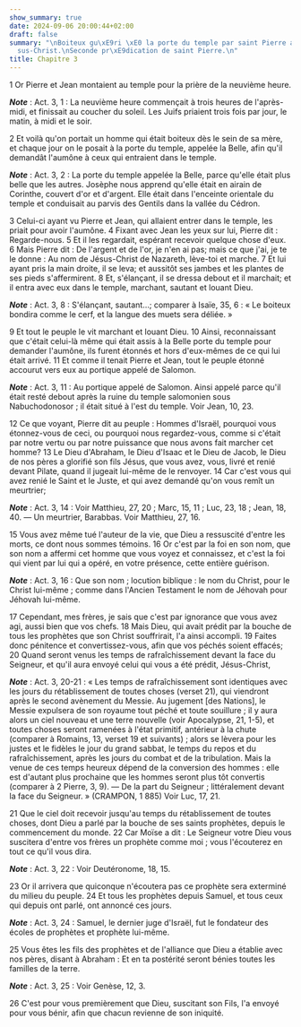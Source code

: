 ```yaml
---
show_summary: true
date: 2024-09-06 20:00:44+02:00
draft: false
summary: "\nBoiteux gu\xE9ri \xE0 la porte du temple par saint Pierre au nom de J\xE9\
  sus-Christ.\nSeconde pr\xE9dication de saint Pierre.\n"
title: Chapitre 3
---
```





1 Or Pierre et Jean montaient au temple pour la prière de la neuvième heure.

***Note*** :  Act. 3, 1 : La neuvième heure commençait à trois heures de l'après-midi, et finissait au coucher du soleil. Les Juifs priaient trois fois par jour, le matin, à midi et le soir.

2 Et voilà qu'on portait un homme qui était boiteux dès le sein de sa mère, et chaque jour on le posait à la porte du temple, appelée la Belle, afin qu'il demandât l'aumône à ceux qui entraient dans le temple.

***Note*** :  Act. 3, 2 : La porte du temple appelée la Belle, parce qu'elle était plus belle que les autres. Josèphe nous apprend qu'elle était en airain de Corinthe, couvert d'or et d'argent. Elle était dans l'enceinte orientale du temple et conduisait au parvis des Gentils dans la vallée du Cédron.

3 Celui-ci ayant vu Pierre et Jean, qui allaient entrer dans le temple, les priait pour avoir l'aumône. 4 Fixant avec Jean les yeux sur lui, Pierre dit : Regarde-nous. 5 Et il les regardait, espérant recevoir quelque chose d'eux. 6 Mais Pierre dit : De l'argent et de l'or, je n'en ai pas; mais ce que j'ai, je te le donne : Au nom de Jésus-Christ de Nazareth, lève-toi et marche. 7 Et lui ayant pris la main droite, il se leva; et aussitôt ses jambes et les plantes de ses pieds s'affermirent. 8 Et, s'élançant, il se dressa debout et il marchait; et il entra avec eux dans le temple, marchant, sautant et louant Dieu.

***Note*** :  Act. 3, 8 : S'élançant, sautant…; comparer à Isaïe, 35, 6 : « Le boiteux bondira comme le cerf, et la langue des muets sera déliée. »

9 Et tout le peuple le vit marchant et louant Dieu. 10 Ainsi, reconnaissant que c'était celui-là même qui était assis à la Belle porte du temple pour demander l'aumône, ils furent étonnés et hors d'eux-mêmes de ce qui lui était arrivé. 11 Et comme il tenait Pierre et Jean, tout le peuple étonné accourut vers eux au portique appelé de Salomon.

***Note*** :  Act. 3, 11 : Au portique appelé de Salomon. Ainsi appelé parce qu'il était resté debout après la ruine du temple salomonien sous Nabuchodonosor ; il était situé à l'est du temple. Voir Jean, 10, 23.


12 Ce que voyant, Pierre dit au peuple : Hommes d'Israël, pourquoi vous étonnez-vous de ceci, ou pourquoi nous regardez-vous, comme si c'était par notre vertu ou par notre puissance que nous avons fait marcher cet homme? 13 Le Dieu d'Abraham, le Dieu d'Isaac et le Dieu de Jacob, le Dieu de nos pères a glorifié son fils Jésus, que vous avez, vous, livré et renié devant Pilate, quand il jugeait lui-même de le renvoyer. 14 Car c'est vous qui avez renié le Saint et le Juste, et qui avez demandé qu'on vous remît un meurtrier;

***Note*** :  Act. 3, 14 : Voir Matthieu, 27, 20 ; Marc, 15, 11 ; Luc, 23, 18 ; Jean, 18, 40. ― Un meurtrier, Barabbas. Voir Matthieu, 27, 16.

15 Vous avez même tué l'auteur de la vie, que Dieu a ressuscité d'entre les morts, ce dont nous sommes témoins. 16 Or c'est par la foi en son nom, que son nom a affermi cet homme que vous voyez et connaissez, et c'est la foi qui vient par lui qui a opéré, en votre présence, cette entière guérison.

***Note*** :  Act. 3, 16 : Que son nom ; locution biblique : le nom du Christ, pour le Christ lui-même ; comme dans l'Ancien Testament le nom de Jéhovah pour Jéhovah lui-même.


17 Cependant, mes frères, je sais que c'est par ignorance que vous avez agi, aussi bien que vos chefs. 18 Mais Dieu, qui avait prédit par la bouche de tous les prophètes que son Christ souffrirait, l'a ainsi accompli. 19 Faites donc pénitence et convertissez-vous, afin que vos péchés soient effacés; 20 Quand seront venus les temps de rafraîchissement devant la face du Seigneur, et qu'il aura envoyé celui qui vous a été prédit, Jésus-Christ,

***Note*** :  Act. 3, 20-21 : « Les temps de rafraîchissement sont identiques avec les jours du rétablissement de toutes choses (verset 21), qui viendront après le second avènement du Messie. Au jugement [des Nations], le Messie expulsera de son royaume tout péché et toute souillure ; il y aura alors un ciel nouveau et une terre nouvelle (voir Apocalypse, 21, 1-5), et toutes choses seront ramenées à l'état primitif, antérieur à la chute (comparer à Romains, 13, verset 19 et suivants) ; alors se lèvera pour les justes et le fidèles le jour du grand sabbat, le temps du repos et du rafraîchissement, après les jours du combat et de la tribulation. Mais la venue de ces temps heureux dépend de la conversion des hommes : elle est d'autant plus prochaine que les hommes seront plus tôt convertis (comparer à 2 Pierre, 3, 9). ― De la part du Seigneur ; littéralement devant la face du Seigneur. » (CRAMPON, 1 885) Voir Luc, 17, 21.

21 Que le ciel doit recevoir jusqu'au temps du rétablissement de toutes choses, dont Dieu a parlé par la bouche de ses saints prophètes, depuis le commencement du monde. 22 Car Moïse a dit : Le Seigneur votre Dieu vous suscitera d'entre vos frères un prophète comme moi ; vous l'écouterez en tout ce qu'il vous dira.

***Note*** :  Act. 3, 22 : Voir Deutéronome, 18, 15.

23 Or il arrivera que quiconque n'écoutera pas ce prophète sera exterminé du milieu du peuple. 24 Et tous les prophètes depuis Samuel, et tous ceux qui depuis ont parlé, ont annoncé ces jours.

***Note*** :  Act. 3, 24 : Samuel, le dernier juge d'Israël, fut le fondateur des écoles de prophètes et prophète lui-même.

25 Vous êtes les fils des prophètes et de l'alliance que Dieu a établie avec nos pères, disant à Abraham : Et en ta postérité seront bénies toutes les familles de la terre.

***Note*** :  Act. 3, 25 : Voir Genèse, 12, 3.

26 C'est pour vous premièrement que Dieu, suscitant son Fils, l'a envoyé pour vous bénir, afin que chacun revienne de son iniquité.

